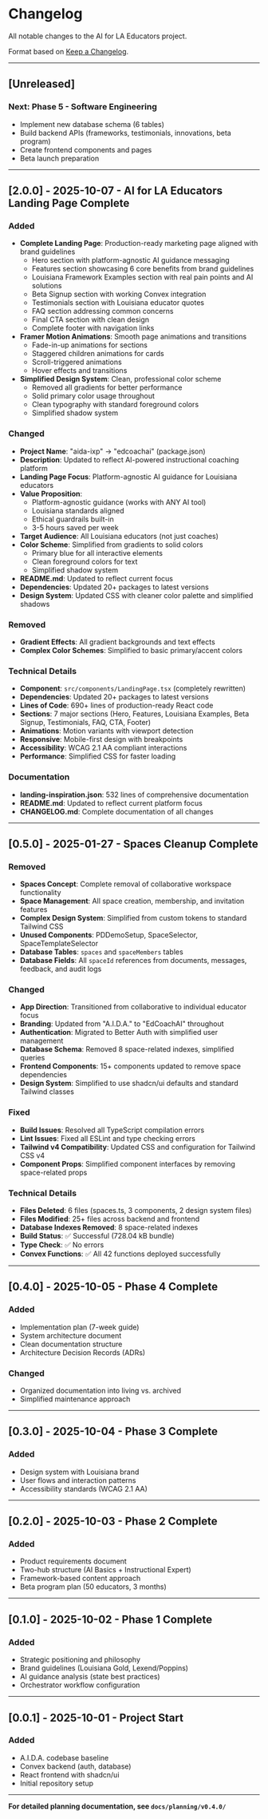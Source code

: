 # Changelog

All notable changes to the AI for LA Educators project.

Format based on [Keep a Changelog](https://keepachangelog.com/en/1.0.0/).

---

## [Unreleased]

### Next: Phase 5 - Software Engineering
- Implement new database schema (6 tables)
- Build backend APIs (frameworks, testimonials, innovations, beta program)
- Create frontend components and pages
- Beta launch preparation

---

## [2.0.0] - 2025-10-07 - AI for LA Educators Landing Page Complete

### Added
- **Complete Landing Page**: Production-ready marketing page aligned with brand guidelines
  - Hero section with platform-agnostic AI guidance messaging
  - Features section showcasing 6 core benefits from brand guidelines
  - Louisiana Framework Examples section with real pain points and AI solutions
  - Beta Signup section with working Convex integration
  - Testimonials section with Louisiana educator quotes
  - FAQ section addressing common concerns
  - Final CTA section with clean design
  - Complete footer with navigation links
- **Framer Motion Animations**: Smooth page animations and transitions
  - Fade-in-up animations for sections
  - Staggered children animations for cards
  - Scroll-triggered animations
  - Hover effects and transitions
- **Simplified Design System**: Clean, professional color scheme
  - Removed all gradients for better performance
  - Solid primary color usage throughout
  - Clean typography with standard foreground colors
  - Simplified shadow system

### Changed
- **Project Name**: "aida-ixp" → "edcoachai" (package.json)
- **Description**: Updated to reflect AI-powered instructional coaching platform
- **Landing Page Focus**: Platform-agnostic AI guidance for Louisiana educators
- **Value Proposition**: 
  - Platform-agnostic guidance (works with ANY AI tool)
  - Louisiana standards aligned
  - Ethical guardrails built-in
  - 3-5 hours saved per week
- **Target Audience**: All Louisiana educators (not just coaches)
- **Color Scheme**: Simplified from gradients to solid colors
  - Primary blue for all interactive elements
  - Clean foreground colors for text
  - Simplified shadow system
- **README.md**: Updated to reflect current focus
- **Dependencies**: Updated 20+ packages to latest versions
- **Design System**: Updated CSS with cleaner color palette and simplified shadows

### Removed
- **Gradient Effects**: All gradient backgrounds and text effects
- **Complex Color Schemes**: Simplified to basic primary/accent colors

### Technical Details
- **Component**: `src/components/LandingPage.tsx` (completely rewritten)
- **Dependencies**: Updated 20+ packages to latest versions
- **Lines of Code**: 690+ lines of production-ready React code
- **Sections**: 7 major sections (Hero, Features, Louisiana Examples, Beta Signup, Testimonials, FAQ, CTA, Footer)
- **Animations**: Motion variants with viewport detection
- **Responsive**: Mobile-first design with breakpoints
- **Accessibility**: WCAG 2.1 AA compliant interactions
- **Performance**: Simplified CSS for faster loading

### Documentation
- **landing-inspiration.json**: 532 lines of comprehensive documentation
- **README.md**: Updated to reflect current platform focus
- **CHANGELOG.md**: Complete documentation of all changes

---

## [0.5.0] - 2025-01-27 - Spaces Cleanup Complete

### Removed
- **Spaces Concept**: Complete removal of collaborative workspace functionality
- **Space Management**: All space creation, membership, and invitation features
- **Complex Design System**: Simplified from custom tokens to standard Tailwind CSS
- **Unused Components**: PDDemoSetup, SpaceSelector, SpaceTemplateSelector
- **Database Tables**: `spaces` and `spaceMembers` tables
- **Database Fields**: All `spaceId` references from documents, messages, feedback, and audit logs

### Changed
- **App Direction**: Transitioned from collaborative to individual educator focus
- **Branding**: Updated from "A.I.D.A." to "EdCoachAI" throughout
- **Authentication**: Migrated to Better Auth with simplified user management
- **Database Schema**: Removed 8 space-related indexes, simplified queries
- **Frontend Components**: 15+ components updated to remove space dependencies
- **Design System**: Simplified to use shadcn/ui defaults and standard Tailwind classes

### Fixed
- **Build Issues**: Resolved all TypeScript compilation errors
- **Lint Issues**: Fixed all ESLint and type checking errors
- **Tailwind v4 Compatibility**: Updated CSS and configuration for Tailwind CSS v4
- **Component Props**: Simplified component interfaces by removing space-related props

### Technical Details
- **Files Deleted**: 6 files (spaces.ts, 3 components, 2 design system files)
- **Files Modified**: 25+ files across backend and frontend
- **Database Indexes Removed**: 8 space-related indexes
- **Build Status**: ✅ Successful (728.04 kB bundle)
- **Type Check**: ✅ No errors
- **Convex Functions**: ✅ All 42 functions deployed successfully

---

## [0.4.0] - 2025-10-05 - Phase 4 Complete

### Added
- Implementation plan (7-week guide)
- System architecture document
- Clean documentation structure
- Architecture Decision Records (ADRs)

### Changed
- Organized documentation into living vs. archived
- Simplified maintenance approach

---

## [0.3.0] - 2025-10-04 - Phase 3 Complete

### Added
- Design system with Louisiana brand
- User flows and interaction patterns
- Accessibility standards (WCAG 2.1 AA)

---

## [0.2.0] - 2025-10-03 - Phase 2 Complete

### Added
- Product requirements document
- Two-hub structure (AI Basics + Instructional Expert)
- Framework-based content approach
- Beta program plan (50 educators, 3 months)

---

## [0.1.0] - 2025-10-02 - Phase 1 Complete

### Added
- Strategic positioning and philosophy
- Brand guidelines (Louisiana Gold, Lexend/Poppins)
- AI guidance analysis (state best practices)
- Orchestrator workflow configuration

---

## [0.0.1] - 2025-10-01 - Project Start

### Added
- A.I.D.A. codebase baseline
- Convex backend (auth, database)
- React frontend with shadcn/ui
- Initial repository setup

---

**For detailed planning documentation, see `docs/planning/v0.4.0/`**
